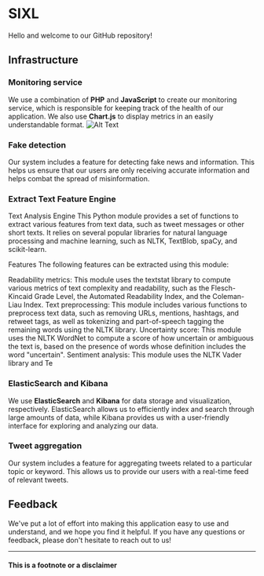# SIXL 

Hello and welcome to our GitHub repository!

## Infrastructure

### Monitoring service

We use a combination of **PHP** and **JavaScript** to create our monitoring service, which is responsible for keeping track of the health of our application. We also use **Chart.js** to display metrics in an easily understandable format.
![Alt Text](https://i.ibb.co/5GZnW8v/monitoring.gif)
### Fake detection

Our system includes a feature for detecting fake news and information. This helps us ensure that our users are only receiving accurate information and helps combat the spread of misinformation.

### Extract Text Feature Engine

Text Analysis Engine
This Python module provides a set of functions to extract various features from text data, such as tweet messages or other short texts. It relies on several popular libraries for natural language processing and machine learning, such as NLTK, TextBlob, spaCy, and scikit-learn.

Features
The following features can be extracted using this module:

Readability metrics: This module uses the textstat library to compute various metrics of text complexity and readability, such as the Flesch-Kincaid Grade Level, the Automated Readability Index, and the Coleman-Liau Index.
Text preprocessing: This module includes various functions to preprocess text data, such as removing URLs, mentions, hashtags, and retweet tags, as well as tokenizing and part-of-speech tagging the remaining words using the NLTK library.
Uncertainty score: This module uses the NLTK WordNet to compute a score of how uncertain or ambiguous the text is, based on the presence of words whose definition includes the word "uncertain".
Sentiment analysis: This module uses the NLTK Vader library and Te
### ElasticSearch and Kibana

We use **ElasticSearch** and **Kibana** for data storage and visualization, respectively. ElasticSearch allows us to efficiently index and search through large amounts of data, while Kibana provides us with a user-friendly interface for exploring and analyzing our data.

### Tweet aggregation

Our system includes a feature for aggregating tweets related to a particular topic or keyword. This allows us to provide our users with a real-time feed of relevant tweets.

## Feedback

We've put a lot of effort into making this application easy to use and understand, and we hope you find it helpful. If you have any questions or feedback, please don't hesitate to reach out to us!

---

#### This is a footnote or a disclaimer
